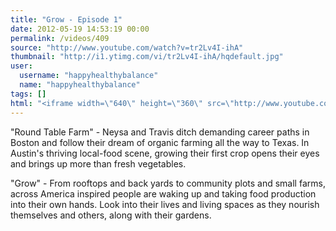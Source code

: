 ```yaml
---
title: "Grow - Episode 1"
date: 2012-05-19 14:53:19 00:00
permalink: /videos/409
source: "http://www.youtube.com/watch?v=tr2Lv4I-ihA"
thumbnail: "http://i1.ytimg.com/vi/tr2Lv4I-ihA/hqdefault.jpg"
user:
  username: "happyhealthybalance"
  name: "happyhealthybalance"
tags: []
html: "<iframe width=\"640\" height=\"360\" src=\"http://www.youtube.com/embed/tr2Lv4I-ihA?wmode=transparent&fs=1&feature=oembed\" frameborder=\"0\" allowfullscreen></iframe>"
---
```


"Round Table Farm" - Neysa and Travis ditch demanding career paths in Boston and follow their dream of organic farming all the way to Texas. In Austin's thriving local-food scene, growing their first crop opens their eyes and brings up more than fresh vegetables.

"Grow" - From rooftops and back yards to community plots and small farms, across America inspired people are waking up and taking food production into their own hands. Look into their lives and living spaces as they nourish themselves and others, along with their gardens.